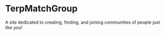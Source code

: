 # TerpMatchGroup
A site dedicated to creating, finding, and joining communities of people just like you!
